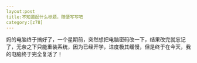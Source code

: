 ```yaml
---
layout:post
title:不知道起什么标题，随便写写吧
category:[z78]
---
```

妈的电脑终于搞好了，一个星期前，突然想把电脑密码改一下，结果改完就忘记了，无奈之下只能重装系统，因为已经开学，进度极其缓慢，但是终于在今天，我的电脑终于完全复活了！
